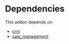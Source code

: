 # Dependencies

This addon depends on:

- [crm](https://github.com/bringout/oca-ocb-crm)
- [sale_management](https://github.com/bringout/oca-ocb-sale)
